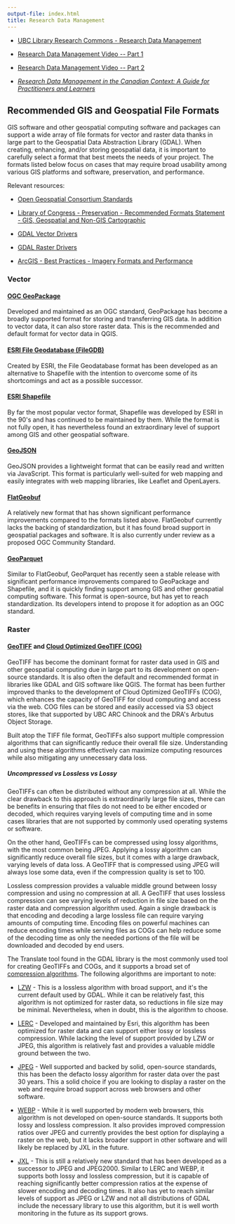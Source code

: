 ```yaml
---
output-file: index.html
title: Research Data Management
---
```


- [UBC Library Research Commons - Research Data Management](https://ubc-library-rc.github.io/rdm/)

- [Research Data Management Video -- Part 1](https://www.youtube.com/watch?v=TxYlHMieXAM)

- [Research Data Management Video -- Part 2](https://www.youtube.com/watch?v=q5eXXps1o04)

- _[Research Data Management in the Canadian Context: A Guide for Practitioners and Learners](https://ecampusontario.pressbooks.pub/canadardm/)_

## Recommended GIS and Geospatial File Formats

GIS software and other geospatial computing software and packages can support a
wide array of file formats for vector and raster data thanks in large part to
the Geospatial Data Abstraction Library (GDAL). When creating, enhancing, and/or
storing geospatial data, it is important to carefully select a format that best
meets the needs of your project. The formats listed below focus on cases that
may require broad usability among various GIS platforms and software,
preservation, and performance.

Relevant resources:

- [Open Geospatial Consortium Standards](https://www.ogc.org/standard/sfs/)

- [Library of Congress - Preservation - Recommended Formats Statement - GIS, Geospatial and Non-GIS Cartographic](https://www.loc.gov/preservation/resources/rfs/geo-carto.html)

- [GDAL Vector Drivers](https://gdal.org/drivers/vector/index.html)

- [GDAL Raster Drivers](https://gdal.org/drivers/raster/index.html)

- [ArcGIS - Best Practices - Imagery Formats and Performance](https://doc.arcgis.com/en/imagery/workflows/best-practices/imagery-formats-and-performance.htm)

### Vector

#### [OGC GeoPackage](https://www.geopackage.org/)

Developed and maintained as an OGC standard, GeoPackage has become a broadly
supported format for storing and transferring GIS data. In addition to vector
data, it can also store raster data. This is the recommended and default format
for vector data in QGIS.

#### [ESRI File Geodatabase (FileGDB)](https://pro.arcgis.com/en/pro-app/latest/help/data/geodatabases/manage-file-gdb/file-geodatabases.htm)

Created by ESRI, the File Geodatabase format has been developed as an
alternative to Shapefile with the intention to overcome some of its shortcomings
and act as a possible successor.

#### [ESRI Shapefile](https://pro.arcgis.com/en/pro-app/latest/help/data/shapefiles/working-with-shapefiles-in-arcgis-pro.htm)

By far the most popular vector format, Shapefile was developed by ESRI in the
90's and has continued to be maintained by them. While the format is not fully
open, it has nevertheless found an extraordinary level of support among GIS and
other geospatial software.

#### [GeoJSON](https://geojson.org/)

GeoJSON provides a lightweight format that can be easily read and written via
JavaScript. This format is particularly well-suited for web mapping and easily
integrates with web mapping libraries, like Leaflet and OpenLayers.

#### [FlatGeobuf](https://flatgeobuf.org/)

A relatively new format that has shown significant performance improvements
compared to the formats listed above. FlatGeobuf currently lacks the backing of
standardization, but it has found broad support in geospatial packages and
software. It is also currently under review as a proposed OGC Community
Standard.

#### [GeoParquet](https://geoparquet.org/)

Similar to FlatGeobuf, GeoParquet has recently seen a stable release with
significant performance improvements compared to GeoPackage and Shapefile, and
it is quickly finding support among GIS and other geospatial computing software.
This format is open-source, but has yet to reach standardization. Its developers
intend to propose it for adoption as an OGC standard.

### Raster

#### [GeoTIFF](https://www.ogc.org/standard/geotiff/) and [Cloud Optimized GeoTIFF (COG)](https://www.cogeo.org/)

GeoTIFF has become the dominant format for raster data used in GIS and other
geospatial computing due in large part to its development on open-source
standards. It is also often the default and recommended format in libraries like
GDAL and GIS software like QGIS. The format has been further improved thanks to
the development of Cloud Optimized GeoTIFFs (COG), which enhances the capacity
of GeoTIFF for cloud computing and access via the web. COG files can be stored
and easily accessed via S3 object stores, like that supported by UBC ARC Chinook
and the DRA's Arbutus Object Storage.

Built atop the TIFF file format, GeoTIFFs also support multiple compression
algorithms that can significantly reduce their overall file size. Understanding
and using these algorithms effectively can maximize computing resources while
also mitigating any unnecessary data loss.

##### Uncompressed vs Lossless vs Lossy

GeoTIFFs can often be distributed without any compression at all. While the
clear drawback to this approach is extraordinarily large file sizes, there can
be benefits in ensuring that files do not need to be either encoded or decoded,
which requires varying levels of computing time and in some cases libraries that
are not supported by commonly used operating systems or software.

On the other hand, GeoTIFFs can be compressed using lossy algorithms, with the
most common being JPEG. Applying a lossy algorithm can significantly reduce
overall file sizes, but it comes with a large drawback, varying levels of data
loss. A GeoTIFF that is compressed using JPEG will always lose some data, even
if the compression quality is set to 100.

Lossless compression provides a valuable middle ground between lossy compression
and using no compression at all. A GeoTIFF that uses lossless compression can
see varying levels of reduction in file size based on the raster data and
compression algorithm used. Again a single drawback is that encoding and
decoding a large lossless file can require varying amounts of computing time.
Encoding files on powerful machines can reduce encoding times while serving
files as COGs can help reduce some of the decoding time as only the needed
portions of the file will be downloaded and decoded by end users.

The Translate tool found in the GDAL library is the most commonly used tool for
creating GeoTIFFs and COGs, and it supports a broad set of
[compression algorithms](https://gdal.org/drivers/raster/cog.html#general-creation-options).
The following algorithms are important to note:

- [LZW](https://en.wikipedia.org/wiki/Lempel%E2%80%93Ziv%E2%80%93Welch) - This
  is a lossless algorithm with broad support, and it's the current default used
  by GDAL. While it can be relatively fast, this algorithm is not optimized for
  raster data, so reductions in file size may be minimal. Nevertheless, when in
  doubt, this is the algorithm to choose.

- [LERC](https://esri.github.io/lerc/) - Developed and maintained by Esri, this
  algorithm has been optimized for raster data and can support either lossy or
  lossless compression. While lacking the level of support provided by LZW or
  JPEG, this algorithm is relatively fast and provides a valuable middle ground
  between the two.

- [JPEG](https://jpeg.org/jpeg/) - Well supported and backed by solid,
  open-source standards, this has been the defacto lossy algorithm for raster
  data over the past 30 years. This a solid choice if you are looking to display
  a raster on the web and require broad support across web browsers and other
  software.

- [WEBP](https://developers.google.com/speed/webp/) - While it is well supported
  by modern web browsers, this algorithm is not developed on open-source
  standards. It supports both lossy and lossless compression. It also provides
  improved compression ratios over JPEG and currently provides the best option
  for displaying a raster on the web, but it lacks broader support in other
  software and will likely be replaced by JXL in the future.

- [JXL](https://jpeg.org/jpegxl/index.html) - This is still a relatively new
  standard that has been developed as a successor to JPEG and JPEG2000. Similar
  to LERC and WEBP, it supports both lossy and lossless compression, but it is
  capable of reaching significantly better compression ratios at the expense of
  slower encoding and decoding times. It also has yet to reach similar levels of
  support as JPEG or LZW and not all distributions of GDAL include the necessary
  library to use this algorithm, but it is well worth monitoring in the future
  as its support grows.
